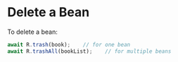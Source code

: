 # Delete a Bean

To delete a bean:

```javascript
await R.trash(book);    // for one bean
await R.trashAll(bookList);    // for multiple beans
```
